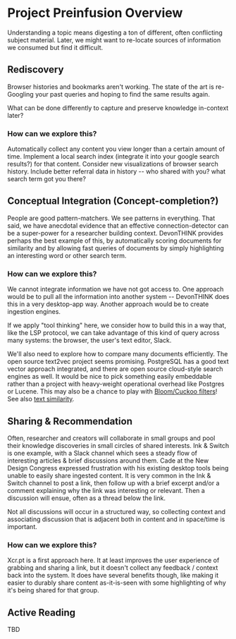 # Project Preinfusion Overview

Understanding a topic means digesting a ton of different, often conflicting subject material. 
Later, we might want to re-locate sources of information we consumed but find it difficult.

## Rediscovery

Browser histories and bookmarks aren't working. The state of the art is re-Googling your past queries 
and hoping to find the same results again.

What can be done differently to capture and preserve knowledge in-context later?

### How can we explore this?

Automatically collect any content you view longer than a certain amount of time.
Implement a local search index (integrate it into your google search results?) for that content.
Consider new visualizations of browser search history.
Include better referral data in history -- who shared with you? what search term got you there?

## Conceptual Integration (Concept-completion?)

People are good pattern-matchers. We see patterns in everything. That said, we have anecdotal evidence that an effective connection-detector can be a super-power for a researcher building context. DevonTHINK provides perhaps the best example of this, by automatically scoring documents for similarity and by allowing fast queries of documents by simply highlighting an interesting word or other search term.

### How can we explore this?

We cannot integrate information we have not got access to. One approach would be to pull all the information into another system -- DevonTHINK does this in a very desktop-app way. Another approach
would be to create ingestion engines.

If we apply "tool thinking" here, we consider how to build this in a way that, like the LSP protocol, 
we can take advantage of this kind of query across many systems: the browser, the user's text editor, Slack.

We'll also need to explore how to compare many documents efficiently. The open source text2vec project seems promising. PostgreSQL has a good text vector approach integrated, and there are open source cloud-style search engines as well. It would be nice to pick something easily embeddable rather than a project with heavy-weight operational overhead like Postgres or Lucene. This may also be a chance to play with [Bloom/Cuckoo filters](https://brilliant.org/wiki/cuckoo-filter/)! See also [text similarity](http://text2vec.org/similarity.html#:~:text=).
 
## Sharing & Recommendation

Often, researcher and creators will collaborate in small groups and pool their knowledge discoveries in small circles of shared interests. Ink & Switch is one example, with a Slack channel which sees a steady flow of interesting articles & brief discussions around them. Cade at the New Design Congress expressed frustration with his existing desktop tools being unable to easily share ingested content. It is very common in the Ink & Switch channel to post a link, then follow up with a brief excerpt and/or a comment explaining why the link was interesting or relevant. Then a discussion will ensue, often as a thread below the link.

Not all discussions will occur in a structured way, so collecting context and associating discussion that is adjacent both in content and in space/time is important. 

### How can we explore this?

Xcr.pt is a first approach here. It at least improves the user experience of grabbing and sharing a link, but it doesn't collect any feedback / context back into the system. It does have several benefits though, like making it easier to durably share content as-it-is-seen with some highlighting of why it's being shared for that group.

## Active Reading

TBD
